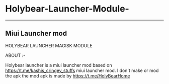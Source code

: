 # Holybear-Launcher-Module-
------------------
Miui Launcher mod 
------------------
HOLYBEAR LAUNCHER MAGISK MODULE

ABOUT :-

Holybear launcher is a miui launcher mod based on https://t.me/kashis_cringey_stuffs miui launcher mod.
I don't make or mod the apk the mod apk is made by https://t.me/HolyBearHome
